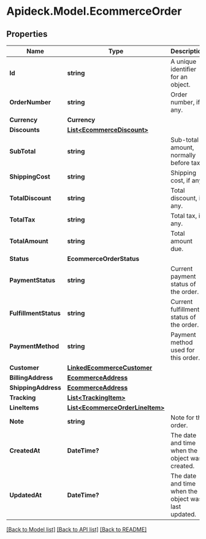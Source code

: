 # Apideck.Model.EcommerceOrder

## Properties

Name | Type | Description | Notes
------------ | ------------- | ------------- | -------------
**Id** | **string** | A unique identifier for an object. | [readonly] 
**OrderNumber** | **string** | Order number, if any. | [optional] 
**Currency** | **Currency** |  | [optional] 
**Discounts** | [**List&lt;EcommerceDiscount&gt;**](EcommerceDiscount.md) |  | [optional] 
**SubTotal** | **string** | Sub-total amount, normally before tax. | [optional] 
**ShippingCost** | **string** | Shipping cost, if any. | [optional] 
**TotalDiscount** | **string** | Total discount, if any. | [optional] 
**TotalTax** | **string** | Total tax, if any. | [optional] 
**TotalAmount** | **string** | Total amount due. | [optional] 
**Status** | **EcommerceOrderStatus** |  | [optional] 
**PaymentStatus** | **string** | Current payment status of the order. | [optional] 
**FulfillmentStatus** | **string** | Current fulfillment status of the order. | [optional] 
**PaymentMethod** | **string** | Payment method used for this order. | [optional] 
**Customer** | [**LinkedEcommerceCustomer**](LinkedEcommerceCustomer.md) |  | [optional] 
**BillingAddress** | [**EcommerceAddress**](EcommerceAddress.md) |  | [optional] 
**ShippingAddress** | [**EcommerceAddress**](EcommerceAddress.md) |  | [optional] 
**Tracking** | [**List&lt;TrackingItem&gt;**](TrackingItem.md) |  | [optional] 
**LineItems** | [**List&lt;EcommerceOrderLineItem&gt;**](EcommerceOrderLineItem.md) |  | [optional] 
**Note** | **string** | Note for the order. | [optional] 
**CreatedAt** | **DateTime?** | The date and time when the object was created. | [optional] [readonly] 
**UpdatedAt** | **DateTime?** | The date and time when the object was last updated. | [optional] [readonly] 

[[Back to Model list]](../README.md#documentation-for-models) [[Back to API list]](../README.md#documentation-for-api-endpoints) [[Back to README]](../README.md)

